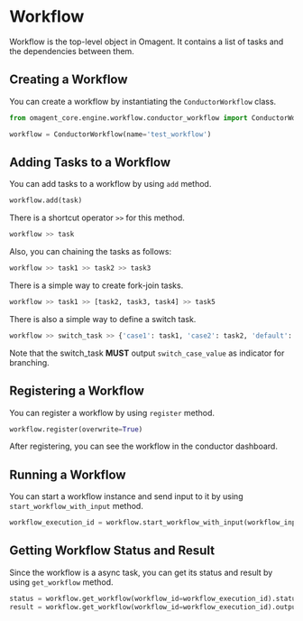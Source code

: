 # Workflow
Workflow is the top-level object in Omagent. It contains a list of tasks and the dependencies between them.  

## Creating a Workflow
You can create a workflow by instantiating the `ConductorWorkflow` class.
```python
from omagent_core.engine.workflow.conductor_workflow import ConductorWorkflow

workflow = ConductorWorkflow(name='test_workflow')
```

## Adding Tasks to a Workflow
You can add tasks to a workflow by using ```add``` method.
```python
workflow.add(task)
```
There is a shortcut operator `>>` for this method.
```python
workflow >> task
```
Also, you can chaining the tasks as follows:
```python
workflow >> task1 >> task2 >> task3
```
There is a simple way to create fork-join tasks.
```python
workflow >> task1 >> [task2, task3, task4] >> task5
```
There is also a simple way to define a switch task.
```python
workflow >> switch_task >> {'case1': task1, 'case2': task2, 'default': task3} #  default is for a scenario that the result does not correspond to any specified case
```
Note that the switch_task **MUST** output ```switch_case_value``` as indicator for branching.

## Registering a Workflow
You can register a workflow by using ```register``` method.
```python
workflow.register(overwrite=True)
```
After registering, you can see the workflow in the conductor dashboard.

## Running a Workflow
You can start a workflow instance and send input to it by using ```start_workflow_with_input``` method.
```python
workflow_execution_id = workflow.start_workflow_with_input(workflow_input={'name': 'Lu'})
```

## Getting Workflow Status and Result
Since the workflow is a async task, you can get its status and result by using ```get_workflow``` method.
```python
status = workflow.get_workflow(workflow_id=workflow_execution_id).status
result = workflow.get_workflow(workflow_id=workflow_execution_id).output
```